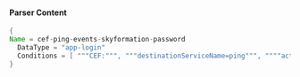 #### Parser Content
```Java
{
Name = cef-ping-events-skyformation-password
  DataType = "app-login"
  Conditions = [ """CEF:""", """destinationServiceName=ping""", """"action":{"type":"Password"}""" ]
}
```